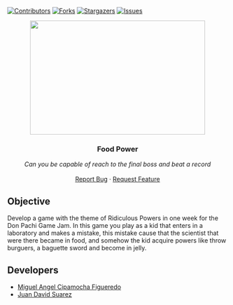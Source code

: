 [![Contributors][contributors-shield]][contributors-url]
[![Forks][forks-shield]][forks-url]
[![Stargazers][stars-shield]][stars-url]
[![Issues][issues-shield]][issues-url]

<p align="center">
  <img src="https://github.com/MiguelCF06/FoodPower/tree/main/Images/Food Power image.jpeg" width="400" height="260">

  <h3 align="center">Food Power</h3>

  <p align="center">
        <em>Can you be capable of reach to the final boss and beat a record</em>
    <br /><br />
    <a href="https://github.com/MiguelCF06/FoodPower/issues">Report Bug</a>
    ·
    <a href="https://github.com/MiguelCF06/FoodPower/issues">Request Feature</a>
  </p>
</p>

## Objective
Develop a game with the theme of Ridiculous Powers in one week for the Don Pachi Game Jam.
In this game you play as a kid that enters in a laboratory and makes a mistake, this mistake cause that the
scientist that were there became in food, and somehow the kid acquire powers like throw burguers, a baguette sword and become in jelly.

## Developers

* [Miguel Angel Cipamocha Figueredo](https://twitter.com/Miguel_C06)
* [Juan David Suarez](https://twitter.com/juandsuarezw)

[contributors-shield]: https://img.shields.io/github/contributors/MiguelCF06/FoodPower?style=flat-square
[contributors-url]: https://github.com/MiguelCF06/FoodPower/graphs/contributors
[forks-shield]: https://img.shields.io/github/forks/MiguelCF06/FoodPower.svg?style=flat-square
[forks-url]: https://github.com/MiguelCF06/FoodPower/network/members
[stars-shield]: https://img.shields.io/github/stars/MiguelCF06/FoodPower.svg?style=flat-square
[stars-url]: https://github.com/MiguelCF06/FoodPower/stargazers
[issues-shield]: https://img.shields.io/github/issues/MiguelCF06/FoodPower?style=flat-square
[issues-url]: https://github.com/MiguelCF06/FoodPower/issues